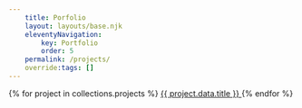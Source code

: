 ```yaml
---
    title: Porfolio
    layout: layouts/base.njk
    eleventyNavigation:
        key: Portfolio
        order: 5
    permalink: /projects/
    override:tags: []
---
```


<div class="default-container">
{% for project in collections.projects %}
    <a href="{{ project.url }}">
        {{ project.data.title }}
    </a>
{% endfor %}
</div>
